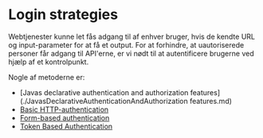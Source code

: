 # Login strategies

Webtjenester kunne let fås adgang til af enhver bruger, hvis de kendte URL og input-parameter for at få et output. For at forhindre, at uautoriserede personer får adgang til API'erne, er vi nødt til at autentificere brugerne ved hjælp af et kontrolpunkt.

Nogle af metoderne er:

- [Javas declarative authentication and authorization features](./JavasDeclarativeAuthenticationAndAuthorization features.md)
- [Basic HTTP-authentication](BasicHTTP-authentication.md)
- [Form-based authentication](Form-basedAuthentication.md)
- [Token Based Authentication](TokenBasedAuthentication.md)
